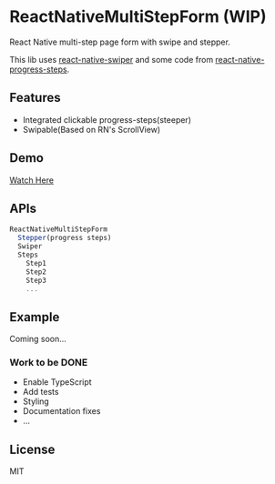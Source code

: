 # ReactNativeMultiStepForm (WIP)

React Native multi-step page form with swipe and stepper.

This lib uses [react-native-swiper](https://github.com/leecade/react-native-swiper) and some code from [react-native-progress-steps](https://github.com/colbymillerdev/react-native-progress-steps).


## Features
- Integrated clickable progress-steps(steeper)
- Swipable(Based on RN's ScrollView)

## Demo

[Watch Here](https://github.com/mohandere/ReactNativeMultiStepForm/blob/main/demo.mov)

## APIs

```jsx
ReactNativeMultiStepForm
  Stepper(progress steps)
  Swiper
  Steps
    Step1
    Step2
    Step3
    ...
```

## Example
Coming soon...

### Work to be DONE
- Enable TypeScript
- Add tests
- Styling
- Documentation fixes
- ...

## License

MIT